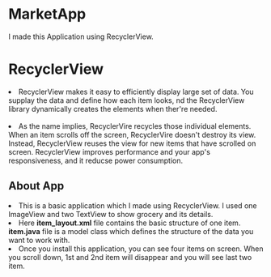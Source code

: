 # MarketApp

I made this Application using RecyclerView.


# RecyclerView
<li>
RecyclerView makes it easy to efficiently display large set of data. 
You supplay the data and define how each item looks, nd the RecyclerView library dynamically creates the elements when ther're needed.<br><br>
<li>As the name implies, RecyclerVire recycles those individual elements. When an item scrolls off the screen, RecyclerVire doesn't destroy its view.
Instead, RecyclerView reuses the view for new items that have scrolled on screen.
RecyclerView improves performance and your app's responsiveness, and it reducse power consumption.


<h2>About App</h2>
<li>This is a basic application which I made using RecyclerView. I used one ImageView and two TextView to show grocery and its details. </li>
<li>Here <b>item_layout.xml</b> file contains the basic structure of one item. <b>item.java</b> file is a model class which defines the structure of the data you want to work with.</li>
<li>Once you install this application, you can see four items on screen. When you scroll down, 1st and 2nd item will disappear and you will see last two item.</li>
